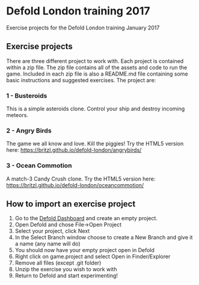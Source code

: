 # Defold London training 2017
Exercise projects for the Defold London training January 2017

## Exercise projects
There are three different project to work with. Each project is contained within a zip file. The zip file contains all of the assets and code to run the game. Included in each zip file is also a README.md file containing some basic instructions and suggested exercises. The project are:

### 1 - Busteroids
This is a simple asteroids clone. Control your ship and destroy incoming meteors.

### 2 - Angry Birds
The game we all know and love. Kill the piggies! Try the HTML5 version here: https://britzl.github.io/defold-london/angrybirds/

### 3 - Ocean Commotion
A match-3 Candy Crush clone. Try the HTML5 version here: https://britzl.github.io/defold-london/oceancommotion/

## How to import an exercise project
1. Go to the [Defold Dashboard](http://www.dashboard.defold.com) and create an empty project.
2. Open Defold and chose File->Open Project
3. Select your project, click Next
4. In the Select Branch window choose to create a New Branch and give it a name (any name will do)
5. You should now have your empty project open in Defold
6. Right click on game.project and select Open in Finder/Explorer
7. Remove all files (except .git folder)
8. Unzip the exercise you wish to work with
9. Return to Defold and start experimenting!